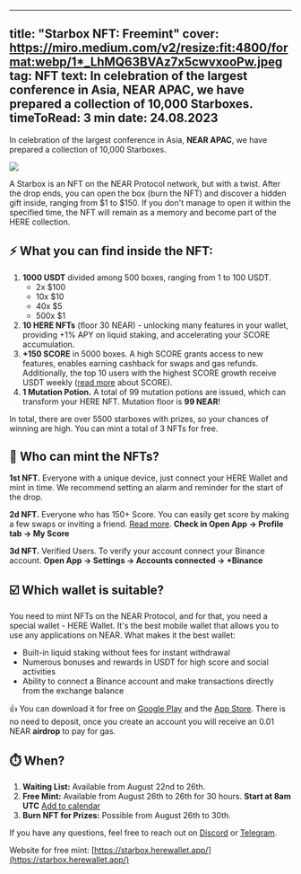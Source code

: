 -----
title: "Starbox NFT: Freemint"
cover: https://miro.medium.com/v2/resize:fit:4800/format:webp/1*_LhMQ63BVAz7x5cwvxooPw.jpeg
tag: NFT
text: In celebration of the largest conference in Asia, NEAR APAC, we have prepared a collection of 10,000 Starboxes.
timeToRead: 3 min
date: 24.08.2023
-----

In celebration of the largest conference in Asia, **NEAR APAC**, we have prepared a collection of 10,000 Starboxes.


![](https://miro.medium.com/v2/resize:fit:4800/format:webp/1*_LhMQ63BVAz7x5cwvxooPw.jpeg)

A Starbox is an NFT on the NEAR Protocol network, but with a twist. After the drop ends, you can open the box (burn the NFT) and discover a hidden gift inside, ranging from $1 to $150. If you don't manage to open it within the specified time, the NFT will remain as a memory and become part of the HERE collection.

## ⚡️ What you can find inside the NFT:

1. **1000 USDT** divided among 500 boxes, ranging from 1 to 100 USDT.
    - 2x $100
    - 10x $10
    - 40x $5
    - 500x $1
2. **10 HERE NFTs** (floor 30 NEAR) - unlocking many features in your wallet, providing +1% APY on liquid staking, and accelerating your SCORE accumulation.
3. **+150 SCORE** in 5000 boxes. A high SCORE grants access to new features, enables earning cashback for swaps and gas refunds. Additionally, the top 10 users with the highest SCORE growth receive USDT weekly ([read more](https://www.herewallet.app/blog/here-score-29ce3537e225) about SCORE).
4. **1 Mutation Potion.** A total of 99 mutation potions are issued, which can transform your HERE NFT. Mutation floor is **99 NEAR**!

In total, there are over 5500 starboxes with prizes, so your chances of winning are high. You can mint a total of 3 NFTs for free.

## 🎉 Who can mint the NFTs?

**1st NFT.** Everyone with a unique device, just connect your HERE Wallet and mint in time. We recommend setting an alarm and reminder for the start of the drop.

**2d NFT.** Everyone who has 150+ Score. You can easily get score by making a few swaps or inviting a friend. [Read more](https://www.herewallet.app/blog/here-score-29ce3537e225). **Check in Open App -> Profile tab -> My Score**

**3d NFT.** Verified Users. To verify your account connect your Binance account. **Open App -> Settings -> Accounts connected -> +Binance**

## ☑️ Which wallet is suitable?

You need to mint NFTs on the NEAR Protocol, and for that, you need a special wallet - HERE Wallet. It's the best mobile wallet that allows you to use any applications on NEAR. What makes it the best wallet:

- Built-in liquid staking without fees for instant withdrawal
- Numerous bonuses and rewards in USDT for high score and social activities
- Ability to connect a Binance account and make transactions directly from the exchange balance

👍 You can download it for free on [Google Play](https://play.google.com/store/apps/details?id=com.herewallet&hl=en&gl=US&pli=1) and the [App Store](https://apps.apple.com/us/app/here-wallet-for-near-protocol/id1634994703). There is no need to deposit, once you create an account you will receive an 0.01 NEAR **airdrop** to pay for gas.

## ⏱️ When?

1. **Waiting List:** Available from August 22nd to 26th.
2. **Free Mint:** Available from August 26th to 26th for 30 hours. **Start at 8am UTC** [Add to calendar](https://calendar.google.com/calendar/event?action=TEMPLATE&tmeid=NGQzZnVvNzVzYmRhM2xsanB2bjlkc2JvMmMgcGV0ckBoZXJld2FsbGV0LmFwcA&tmsrc=petr%40herewallet.app)
3. **Burn NFT for Prizes:** Possible from August 26th to 30th.

If you have any questions, feel free to reach out on [Discord](https://discord.gg/mxyguuvS) or [Telegram](https://t.me/herewalletchat).

Website for free mint: [https://starbox.herewallet.app/](https://starbox.herewallet.app/)
